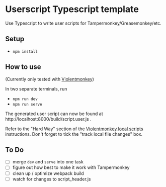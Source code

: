 # Userscript Typescript template

Use Typescript to write user scripts for Tampermonkey/Greasemonkey/etc.

## Setup

- `npm install`

## How to use

(Currently only tested with [Violentmonkey](https://violentmonkey.github.io))

In two separate terminals, run

- `npm run dev`
- `npm run serve`

The generated user script can now be found at http://localhost:8000/build/script.user.js .

Refer to the "Hard Way" section of the [Violentmonkey local scripts](https://violentmonkey.github.io/2017/03/14/How-to-edit-scripts-with-your-favorite-editor/#install-a-local-script) instructions. Don't forget to tick the "track local file changes" box.

## To Do

- [ ] merge `dev` and `serve` into one task
- [ ] figure out how best to make it work with Tampermonkey
- [ ] clean up / optimize webpack build
- [ ] watch for changes to script_header.js